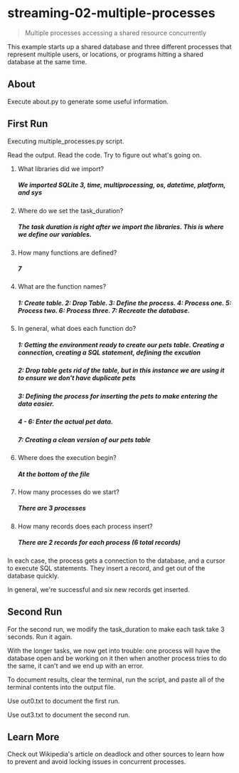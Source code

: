# streaming-02-multiple-processes

> Multiple processes accessing a shared resource concurrently

This example starts up a shared database and three different processes that represent multiple users, or locations, or programs hitting a shared database at the same time. 

## About

Execute about.py to generate some useful information.

## First Run

Executing multiple_processes.py script.

Read the output. Read the code. 
Try to figure out what's going on. 

1. What libraries did we import?
    ##### We imported SQLite 3, time, multiprocessing, os, datetime, platform, and sys
2. Where do we set the task_duration?
    ##### The task duration is right after we import the libraries. This is where we define our variables.
3. How many functions are defined? 
    ##### 7
4. What are the function names?
    ##### 1: Create table. 2: Drop Table. 3: Define the process. 4: Process one. 5: Process two. 6: Process three. 7: Recreate the database.    
5. In general, what does each function do? 
    ##### 1: Getting the environment ready to create our pets table. Creating a connection, creating a SQL statement, defining the excution 
    ##### 2: Drop table gets rid of the table, but in this instance we are using it to ensure we don't have duplicate pets
    ##### 3: Defining the process for inserting the pets to make entering the data easier.
    ##### 4 - 6: Enter the actual pet data.
    ##### 7: Creating a clean version of our pets table
6. Where does the execution begin?
    ##### At the bottom of the file
7. How many processes do we start?
    ##### There are 3 processes
8. How many records does each process insert?
    ##### There are 2 records for each process (6 total records)

In each case, the process gets a connection to the database, and a cursor to execute SQL statements. They insert a record, and get out of the database quickly.

In general, we're successful and six new records get inserted. 

## Second Run

For the second run, we modify the task_duration to make each task take 3 seconds. Run it again. 

With the longer tasks, we now get into trouble:
    one process will have the database open and be working on it then when another process tries to do the same, it can't and we end up with an error. 

To document results, clear the terminal, run the script, and paste all of the terminal contents into the output file.

Use out0.txt to document the first run. 

Use out3.txt to document the second run.

## Learn More

Check out Wikipedia's article on deadlock and other sources to learn how to prevent and avoid locking issues in concurrent processes. 
